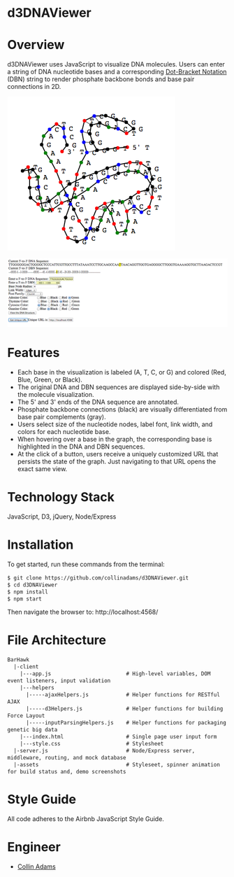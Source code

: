 d3DNAViewer
==============


Overview
==============
d3DNAViewer uses JavaScript to visualize DNA molecules. Users can enter a string of DNA nucleotide bases and a corresponding [Dot-Bracket Notation](http://ultrastudio.org/en/Dot-Bracket_Notation) (DBN) string to render phosphate backbone bonds and base pair connections in 2D. 


![Molecule Viewer Demo Screenshot](https://raw.githubusercontent.com/collinadams/d3DNAViewer/master/client/assets/molecularviewdemo.png)

![User Input Demo Screenshot](https://raw.githubusercontent.com/collinadams/d3DNAViewer/master/client/assets/userinputdemo.png)

Features
==============

- Each base in the visualization is labeled (A, T, C, or G) and colored (Red, Blue, Green, or Black).
- The original DNA and DBN sequences are displayed side-by-side with the molecule visualization.
- The 5' and 3' ends of the DNA sequence are annotated.
- Phosphate backbone connections (black) are visually differentiated from base pair complements (gray).
- Users select size of the nucleotide nodes, label font, link width, and colors for each nucleotide base.
- When hovering over a base in the graph, the corresponding base is highlighted in the DNA and DBN sequences.
- At the click of a button, users receive a uniquely customized URL that persists the state of the graph. Just navigating to that URL opens the exact same view.

Technology Stack
==========
JavaScript, D3, jQuery, Node/Express

Installation
=============
To get started, run these commands from the terminal:
```
$ git clone https://github.com/collinadams/d3DNAViewer.git
$ cd d3DNAViewer
$ npm install
$ npm start
```
Then navigate the browser to: http://localhost:4568/

File Architecture
==========
```
BarHawk
  |-client
    |---app.js                        # High-level variables, DOM event listeners, input validation
    |---helpers
      |-----ajaxHelpers.js            # Helper functions for RESTful AJAX
      |-----d3Helpers.js              # Helper functions for building Force Layout
      |-----inputParsingHelpers.js    # Helper functions for packaging genetic big data
    |---index.html                    # Single page user input form
    |---style.css                     # Stylesheet
  |-server.js                         # Node/Express server, middleware, routing, and mock database
  |-assets                            # Styleseet, spinner animation for build status and, demo screenshots 

```

Style Guide
==========
All code adheres to the Airbnb JavaScript Style Guide.

Engineer
==========
- [Collin Adams](https://github.com/collinadams)